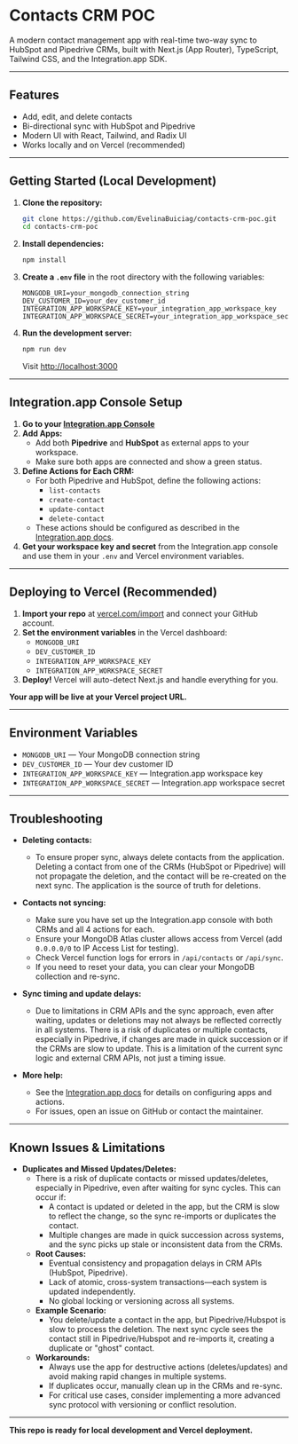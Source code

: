 # Contacts CRM POC

A modern contact management app with real-time two-way sync to HubSpot and Pipedrive CRMs, built with Next.js (App Router), TypeScript, Tailwind CSS, and the Integration.app SDK.

---

## Features
- Add, edit, and delete contacts
- Bi-directional sync with HubSpot and Pipedrive
- Modern UI with React, Tailwind, and Radix UI
- Works locally and on Vercel (recommended)

---

## Getting Started (Local Development)

1. **Clone the repository:**
   ```bash
   git clone https://github.com/EvelinaBuiciag/contacts-crm-poc.git
   cd contacts-crm-poc
   ```
2. **Install dependencies:**
   ```bash
   npm install
   ```
3. **Create a `.env` file** in the root directory with the following variables:
   ```env
   MONGODB_URI=your_mongodb_connection_string
   DEV_CUSTOMER_ID=your_dev_customer_id
   INTEGRATION_APP_WORKSPACE_KEY=your_integration_app_workspace_key
   INTEGRATION_APP_WORKSPACE_SECRET=your_integration_app_workspace_secret
   ```
4. **Run the development server:**
   ```bash
   npm run dev
   ```
   Visit [http://localhost:3000](http://localhost:3000)

---

## Integration.app Console Setup

1. **Go to your [Integration.app Console](https://console.integration.app/)**
2. **Add Apps:**
   - Add both **Pipedrive** and **HubSpot** as external apps to your workspace.
   - Make sure both apps are connected and show a green status.
3. **Define Actions for Each CRM:**
   - For both Pipedrive and HubSpot, define the following actions:
     - `list-contacts`
     - `create-contact`
     - `update-contact`
     - `delete-contact`
   - These actions should be configured as described in the [Integration.app docs](http://console.integration.app/docs).
4. **Get your workspace key and secret** from the Integration.app console and use them in your `.env` and Vercel environment variables.

---

## Deploying to Vercel (Recommended)

1. **Import your repo** at [vercel.com/import](https://vercel.com/import) and connect your GitHub account.
2. **Set the environment variables** in the Vercel dashboard:
   - `MONGODB_URI`
   - `DEV_CUSTOMER_ID`
   - `INTEGRATION_APP_WORKSPACE_KEY`
   - `INTEGRATION_APP_WORKSPACE_SECRET`
3. **Deploy!** Vercel will auto-detect Next.js and handle everything for you.

**Your app will be live at your Vercel project URL.**

---

## Environment Variables
- `MONGODB_URI` — Your MongoDB connection string
- `DEV_CUSTOMER_ID` — Your dev customer ID
- `INTEGRATION_APP_WORKSPACE_KEY` — Integration.app workspace key
- `INTEGRATION_APP_WORKSPACE_SECRET` — Integration.app workspace secret

---

## Troubleshooting

- **Deleting contacts:**
  - To ensure proper sync, always delete contacts from the application. Deleting a contact from one of the CRMs (HubSpot or Pipedrive) will not propagate the deletion, and the contact will be re-created on the next sync. The application is the source of truth for deletions.
- **Contacts not syncing:**
  - Make sure you have set up the Integration.app console with both CRMs and all 4 actions for each.
  - Ensure your MongoDB Atlas cluster allows access from Vercel (add `0.0.0.0/0` to IP Access List for testing).
  - Check Vercel function logs for errors in `/api/contacts` or `/api/sync`.
  - If you need to reset your data, you can clear your MongoDB collection and re-sync.
- **Sync timing and update delays:**
  - Due to limitations in CRM APIs and the sync approach, even after waiting, updates or deletions may not always be reflected correctly in all systems. There is a risk of duplicates or multiple contacts, especially in Pipedrive, if changes are made in quick succession or if the CRMs are slow to update. This is a limitation of the current sync logic and external CRM APIs, not just a timing issue.

- **More help:**
  - See the [Integration.app docs](http://console.integration.app/docs) for details on configuring apps and actions.
  - For issues, open an issue on GitHub or contact the maintainer.

---

## Known Issues & Limitations

- **Duplicates and Missed Updates/Deletes:**
  - There is a risk of duplicate contacts or missed updates/deletes, especially in Pipedrive, even after waiting for sync cycles. This can occur if:
    - A contact is updated or deleted in the app, but the CRM is slow to reflect the change, so the sync re-imports or duplicates the contact.
    - Multiple changes are made in quick succession across systems, and the sync picks up stale or inconsistent data from the CRMs.
  - **Root Causes:**
    - Eventual consistency and propagation delays in CRM APIs (HubSpot, Pipedrive).
    - Lack of atomic, cross-system transactions—each system is updated independently.
    - No global locking or versioning across all systems.
  - **Example Scenario:**
    - You delete/update a contact in the app, but Pipedrive/Hubspot is slow to process the deletion. The next sync cycle sees the contact still in Pipedrive/Hubspot and re-imports it, creating a duplicate or "ghost" contact.
  - **Workarounds:**
    - Always use the app for destructive actions (deletes/updates) and avoid making rapid changes in multiple systems.
    - If duplicates occur, manually clean up in the CRMs and re-sync.
    - For critical use cases, consider implementing a more advanced sync protocol with versioning or conflict resolution.

---

**This repo is ready for local development and Vercel deployment.**